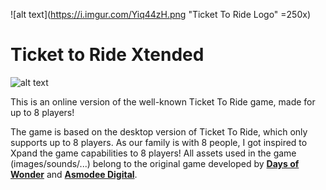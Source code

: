 ![alt text](https://i.imgur.com/Yiq44zH.png "Ticket To Ride Logo" =250x)

# Ticket to Ride Xtended
![alt text](https://www.code-inspector.com/project/7050/score/svg "Code Quality Score")

This is an online version of the well-known Ticket To Ride game, made for up to 8 players!

The game is based on the desktop version of Ticket To Ride, which only supports up to 8 players. As our family is with 8 people, I got inspired to Xpand the game capabilities to 8 players!
All assets used in the game (images/sounds/...) belong to the original game developed by **[Days of Wonder](https://www.daysofwonder.com/)** and **[Asmodee Digital](https://www.asmodee-digital.com/)**.
